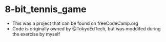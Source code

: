 # 8-bit_tennis_game
- This was a project that can be found on freeCodeCamp.org
- Code is originally owned by @TokyoEdTech, but was moddifed during the exercise by myself
